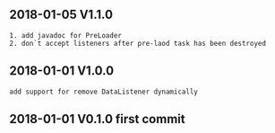 ## 2018-01-05 V1.1.0 

    1. add javadoc for PreLoader 
    2. don`t accept listeners after pre-laod task has been destroyed

## 2018-01-01 V1.0.0 


    add support for remove DataListener dynamically

## 2018-01-01 V0.1.0 first commit